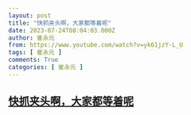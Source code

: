 ```yaml
---
layout: post
title: "快抓夹头啊，大家都等着呢"
date: 2023-07-24T08:04:03.000Z
author: 崔永元
from: https://www.youtube.com/watch?v=yk61jzY-L_U
tags: [ 崔永元 ]
comments: True
categories: [ 崔永元 ]
---
```

<!--1690185843000-->
[快抓夹头啊，大家都等着呢](https://www.youtube.com/watch?v=yk61jzY-L_U)
------

<div>

</div>
